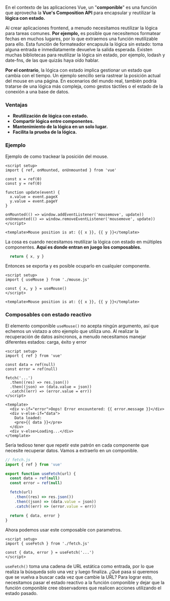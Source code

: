 En el contexto de las aplicaciones Vue, un "**componible**" es una función que aprovecha la **Vue's Composition API** para encapsular y reutilizar la **lógica con estado.**

Al crear aplicaciones frontend, a menudo necesitamos reutilizar la lógica para tareas comunes. 
**Por ejemplo,** es posible que necesitemos formatear fechas en muchos lugares, por lo que extraemos una función reutilizable para ello. Esta función de formateador encapsula la lógica sin estado: toma alguna entrada e inmediatamente devuelve la salida esperada. Existen muchas bibliotecas para reutilizar la lógica sin estado, por ejemplo, lodash y date-fns, de las que quizás haya oído hablar.

**Por el contrario**, la lógica con estado implica gestionar un estado que cambia con el tiempo. Un ejemplo sencillo sería rastrear la posición actual del mouse en una página. En escenarios del mundo real, también podría tratarse de una lógica más compleja, como gestos táctiles o el estado de la conexión a una base de datos.


### Ventajas
- **Reutilización de lógica con estado.**
- **Compartir lógica entre componentes.**
- **Mantenimiento de la lógica en un solo lugar.**
- **Facilita la prueba de la lógica.**
### Ejemplo
Ejemplo de como trackear la posición del mouse.

```vue
<script setup>
import { ref, onMounted, onUnmounted } from 'vue'

const x = ref(0)
const y = ref(0)

function update(event) {
  x.value = event.pageX
  y.value = event.pageY
}

onMounted(() => window.addEventListener('mousemove', update))
onUnmounted(() => window.removeEventListener('mousemove', update))
</script>

<template>Mouse position is at: {{ x }}, {{ y }}</template>
```

La cosa es cuando necesitamos reutilizar la lógica con estado en múltiples componentes. **Aquí es donde entran en juego los composables.**

```js
  return { x, y }
```

Entonces se exporta y es posible ocuparlo en cualquier componente.

```vue
<script setup>
import { useMouse } from './mouse.js'

const { x, y } = useMouse()
</script>

<template>Mouse position is at: {{ x }}, {{ y }}</template>
```

### Composables con estado reactivo
El elemento componible `useMouse()` no acepta ningún argumento, así que echemos un vistazo a otro ejemplo que utiliza uno. Al realizar la recuperación de datos asíncronos, a menudo necesitamos manejar diferentes estados: carga, éxito y error

```vue
<script setup>
import { ref } from 'vue'

const data = ref(null)
const error = ref(null)

fetch('...')
  .then((res) => res.json())
  .then((json) => (data.value = json))
  .catch((err) => (error.value = err))
</script>

<template>
  <div v-if="error">Oops! Error encountered: {{ error.message }}</div>
  <div v-else-if="data">
    Data loaded:
    <pre>{{ data }}</pre>
  </div>
  <div v-else>Loading...</div>
</template>
```

Sería tedioso tener que repetir este patrón en cada componente que necesite recuperar datos. Vamos a extraerlo en un componible.

```js
// fetch.js
import { ref } from 'vue'

export function useFetch(url) {
  const data = ref(null)
  const error = ref(null)

  fetch(url)
    .then((res) => res.json())
    .then((json) => (data.value = json))
    .catch((err) => (error.value = err))

  return { data, error }
}
```

Ahora podemos usar este composable con parametros.
```vue
<script setup>
import { useFetch } from './fetch.js'

const { data, error } = useFetch('...')
</script>
```

`useFetch()` toma una cadena de URL estática como entrada, por lo que realiza la búsqueda solo una vez y luego finaliza. ¿Qué pasa si queremos que se vuelva a buscar cada vez que cambie la URL? Para lograr esto, necesitamos pasar el estado reactivo a la función componible y dejar que la función componible cree observadores que realicen acciones utilizando el estado pasado.
